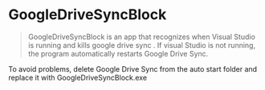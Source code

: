 # GoogleDriveSyncBlock
> GoogleDriveSyncBlock is an app that recognizes when Visual Studio is running and kills google drive sync . If visual Studio is not running, the program automatically restarts Google Drive Sync.

To avoid problems, delete Google Drive Sync from the auto start folder and replace it with GoogleDriveSyncBlock.exe
